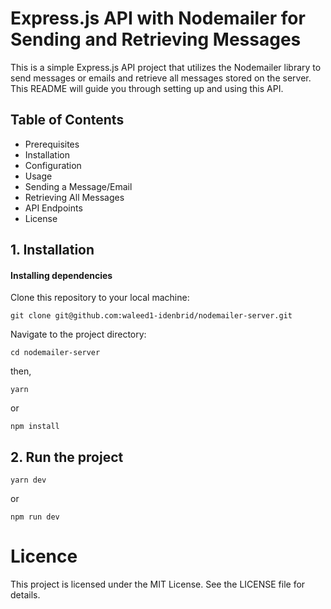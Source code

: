 # Express.js API with Nodemailer for Sending and Retrieving Messages

This is a simple Express.js API project that utilizes the Nodemailer library to send messages or emails and retrieve all messages stored on the server. This README will guide you through setting up and using this API.

## Table of Contents

- Prerequisites
- Installation
- Configuration
- Usage
- Sending a Message/Email
- Retrieving All Messages
- API Endpoints
- License

## 1. Installation

#### Installing dependencies

Clone this repository to your local machine:

```
git clone git@github.com:waleed1-idenbrid/nodemailer-server.git
```

Navigate to the project directory:

```
cd nodemailer-server
```

then,

```
yarn
```

or

```
npm install
```

## 2. Run the project

```
yarn dev
```

or

```
npm run dev
```

# Licence

This project is licensed under the MIT License. See the LICENSE file for details.
